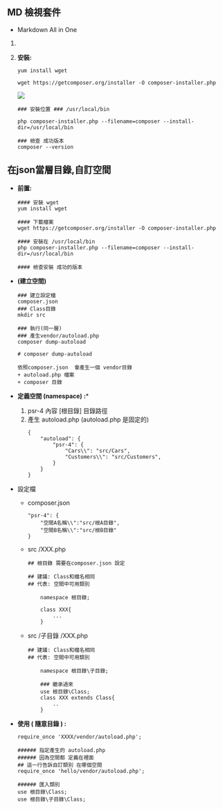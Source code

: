## MD 檢視套件
+ Markdown All in One

 
1.  



2. **安裝:** 
    ```
    yum install wget
    
    wget https://getcomposer.org/installer -O composer-installer.php
    ```
    ![](https://i.imgur.com/h7VM6IE.png)
    ```
    ### 安裝位置 ### /usr/local/bin 
    
    php composer-installer.php --filename=composer --install-dir=/usr/local/bin
    ```
    ```
    ### 檢查 成功版本
    composer --version
    ```

## 在json當層目錄,自訂空間
+ **前置:**
    ```
    #### 安裝 wget
    yum install wget

    #### 下載檔案
    wget https://getcomposer.org/installer -O composer-installer.php

    #### 安裝在 /usr/local/bin
    php composer-installer.php --filename=composer --install-dir=/usr/local/bin

    #### 檢查安裝 成功的版本
    
    ```
+ **(建立空間)**
    ```
    ### 建立設定檔
    composer.json
    ### Class目錄
    mkdir src

    ### 執行(同一層) 
    ### 產生vendor/autoload.php
    composer dump-autoload
    ```
        
    ```
    # composer dump-autoload
    ```

    ```
    依照composer.json  會產生一個 vendor目錄
    + autoload.php 檔案
    + composer 目錄
    ```
+ **定義空間 (namespace) :***
  1. psr-4 內容 [根目錄] 目錄路徑
  2. 產生 autoload.php (autoload.php 是固定的)
        ```
        {
            "autoload": {
                "psr-4": {
                    "Cars\\": "src/Cars",
                    "Customers\\": "src/Customers",
                }
            }
        }
        ```                                         
   
+ 設定檔
    + composer.json
        ```
        "psr-4": {
            "空間A名稱\\":"src/根A目錄",
            "空間B名稱\\":"src/根B目錄"
        }
        ```
    + src /XXX.php
        ```
        ## 根目錄 需要在composer.json 設定
        ```
        ```
        ## 建議: Class和檔名相同
        ## 代表: 空間中可用類別

            namespace 根目錄;

            class XXX{
                ...
            }
        ```
    + src /子目錄 /XXX.php
        ```        
        ## 建議: Class和檔名相同
        ## 代表: 空間中可用類別

            namespace 根目錄\子目錄;
            
            ### 繼承過來
            use 根目錄\Class;
            class XXX extends Class{
                ..
            }
        ```
+ **使用 ( 隨意目錄 ) :**
    ```
    require_once 'XXXX/vendor/autoload.php';
    ```   
    ```
    ###### 指定產生的 autoload.php
    ###### 因為空間都 定義在裡面 
    ## 這一行告訴自訂類別 在哪個空間
    require_once 'hello/vendor/autoload.php';

    ###### 匯入類別
    use 根目錄\Class;
    use 根目錄\子目錄\Class;
    ```





